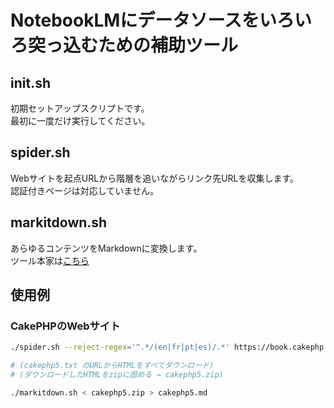 # NotebookLMにデータソースをいろいろ突っ込むための補助ツール

## init.sh

初期セットアップスクリプトです。  
最初に一度だけ実行してください。  

## spider.sh

Webサイトを起点URLから階層を追いながらリンク先URLを収集します。  
認証付きページは対応していません。  

## markitdown.sh

あらゆるコンテンツをMarkdownに変換します。  
ツール本家は[こちら](https://github.com/microsoft/markitdown)

## 使用例

### CakePHPのWebサイト

```bash
./spider.sh --reject-regex='^.*/(en|fr|pt|es)/.*' https://book.cakephp.org/5/ja/contents.html > cakephp5.txt

# (cakephp5.txt のURLからHTMLをすべてダウンロード)
# (ダウンロードしたHTMLをzipに固める → cakephp5.zip)

./markitdown.sh < cakephp5.zip > cakephp5.md
```

